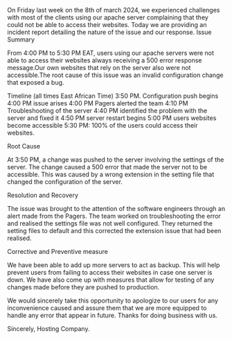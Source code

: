 On Friday last week on the 8th of march 2024, we experienced challenges with most of the clients using our apache server complaining that they could not be able to access their websites. Today we are providing an incident report detailing the nature of the issue and our response. 
Issue Summary

From 4:00 PM to 5:30 PM EAT, users using our apache servers were not able to access their websites always receiving a 500 error response message.Our own websites that rely on the server also were not accessible.The root cause of this issue was an invalid configuration change that exposed a bug.

Timeline (all times East African Time)
3:50 PM. Configuration push begins
4:00 PM issue arises
4:00 PM Pagers alerted the team
4:10 PM Troubleshooting of the server
4:40 PM identified the problem with the server and fixed it
4:50 PM server restart begins
5:00 PM users websites become accessible
5:30 PM: 100% of the users could access their websites.

Root Cause

At 3:50 PM, a change was pushed to the server involving the settings of the server. The change caused a 500 error that made the server not to be accessible. This was caused by a wrong extension in the setting file that changed the configuration of the server.

Resolution and Recovery

The issue was brought to the attention of the software engineers through an alert made from the Pagers. The team worked on troubleshooting the error and realised the settings file was not well configured. They returned the setting files to default and this corrected the extension issue that had been realised.

Corrective and Preventive measure

We have been able to add up more servers to act as backup. This will help prevent users from failing to access their websites in case one server is down. We have also come up with measures that allow for testing of any changes made before they are pushed to production.

We would sincerely take this opportunity to apologize to our users for any inconvenience caused and assure them that we are more equipped to handle any error that appear in future. Thanks for doing business with us. 

Sincerely, 
Hosting Company.



